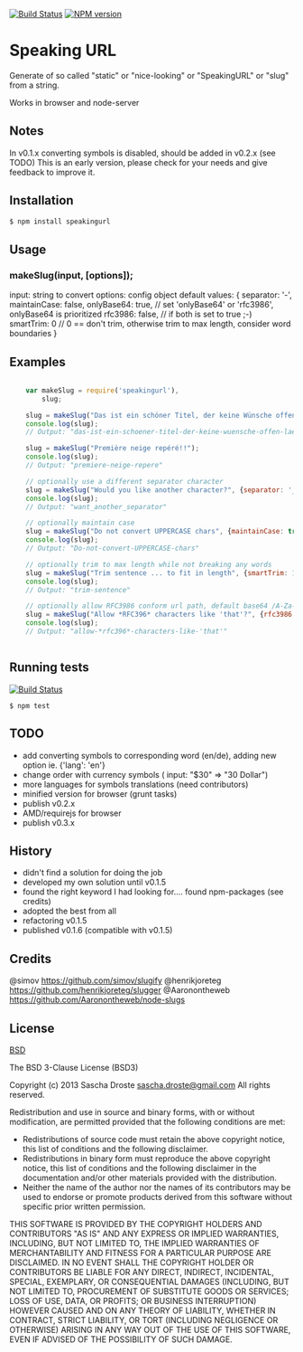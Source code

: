[![Build Status](https://travis-ci.org/pid/speakingurl.png?branch=master)](https://travis-ci.org/pid/speakingurl)
[![NPM version](https://badge.fury.io/js/speakingurl.png)](http://badge.fury.io/js/speakingurl)

# Speaking URL
Generate of so called "static" or "nice-looking" or "SpeakingURL" or "slug" from a string.

Works in browser and node-server

## Notes
In v0.1.x converting symbols is disabled, should be added in v0.2.x (see TODO)
This is an early version, please check for your needs and give feedback to improve it.

## Installation
```bash
$ npm install speakingurl
```

## Usage
### makeSlug(input, [options]);

input:      string to convert
options:    config object
            default values:
            {
                separator: '-',
                maintainCase: false,
                onlyBase64: true,     // set 'onlyBase64' or 'rfc3986', onlyBase64 is prioritized
                rfc3986: false,       // if both is set to true ;-)
                smartTrim: 0          // 0 == don't trim, otherwise trim to max length,
                                         consider word boundaries 
            }

## Examples

```js

    var makeSlug = require('speakingurl'),
        slug;

    slug = makeSlug("Das ist ein schöner Titel, der keine Wünsche offen läßt ?");
    console.log(slug);
    // Output: "das-ist-ein-schoener-titel-der-keine-wuensche-offen-laesst"

    slug = makeSlug("Première neige repéré!!");
    console.log(slug);
    // Output: "premiere-neige-repere"

    // optionally use a different separator character
    slug = makeSlug("Would you like another character?", {separator: '_'} );
    console.log(slug);
    // Output: "want_another_separator"

    // optionally maintain case
    slug = makeSlug("Do not convert UPPERCASE chars", {maintainCase: true});
    console.log(slug);
    // Output: "Do-not-convert-UPPERCASE-chars"

    // optionally trim to max length while not breaking any words
    slug = makeSlug("Trim sentence ... to fit in length", {smartTrim: 19});
    console.log(slug);
    // Output: "trim-sentence"

    // optionally allow RFC3986 conform url path, default base64 /A-Za-z0-9_-/
    slug = makeSlug("Allow *RFC396* characters like 'that'?", {rfc3986: true} );
    console.log(slug);
    // Output: "allow-*rfc396*-characters-like-'that'"



```

## Running tests
[![Build Status](https://travis-ci.org/pid/speakingurl.png)](https://travis-ci.org/pid/speakingurl)

```shell
$ npm test
```

## TODO
- add converting symbols to corresponding word (en/de), adding new option ie. {'lang': 'en'}
- change order with currency symbols ( input: "$30" => "30 Dollar")
- more languages for symbols translations (need contributors)
- minified version for browser (grunt tasks)
- publish v0.2.x
- AMD/requirejs for browser
- publish v0.3.x

## History
- didn't find a solution for doing the job
- developed my own solution until v0.1.5
- found the right keyword I had looking for.... found npm-packages (see credits)
- adopted the best from all
- refactoring v0.1.5
- published v0.1.6 (compatible with v0.1.5)

## Credits
@simov https://github.com/simov/slugify
@henrikjoreteg https://github.com/henrikjoreteg/slugger
@Aaronontheweb https://github.com/Aaronontheweb/node-slugs

## License
[BSD](https://raw.github.com/pid/speakingurl/master/LICENCE)

The BSD 3-Clause License (BSD3)

Copyright (c) 2013 Sascha Droste <sascha.droste@gmail.com>
All rights reserved.

Redistribution and use in source and binary forms, with or without modification, are permitted provided that the following conditions are met:

* Redistributions of source code must retain the above copyright notice, this list of conditions and the following disclaimer.
* Redistributions in binary form must reproduce the above copyright notice, this list of conditions and the following disclaimer in the documentation and/or other materials provided with the distribution.
* Neither the name of the author nor the names of its contributors may be used to endorse or promote products derived from this software without specific prior written permission.

THIS SOFTWARE IS PROVIDED BY THE COPYRIGHT HOLDERS AND CONTRIBUTORS "AS IS" AND ANY EXPRESS OR IMPLIED WARRANTIES, INCLUDING, BUT NOT LIMITED TO, THE IMPLIED WARRANTIES OF MERCHANTABILITY AND FITNESS FOR A PARTICULAR PURPOSE ARE DISCLAIMED. IN NO EVENT SHALL THE COPYRIGHT HOLDER OR CONTRIBUTORS BE LIABLE FOR ANY DIRECT, INDIRECT, INCIDENTAL, SPECIAL, EXEMPLARY, OR CONSEQUENTIAL DAMAGES (INCLUDING, BUT NOT LIMITED TO, PROCUREMENT OF SUBSTITUTE GOODS OR SERVICES; LOSS OF USE, DATA, OR PROFITS; OR BUSINESS INTERRUPTION) HOWEVER CAUSED AND ON ANY THEORY OF LIABILITY, WHETHER IN CONTRACT, STRICT LIABILITY, OR TORT (INCLUDING NEGLIGENCE OR OTHERWISE) ARISING IN ANY WAY OUT OF THE USE OF THIS SOFTWARE, EVEN IF ADVISED OF THE POSSIBILITY OF SUCH DAMAGE.
